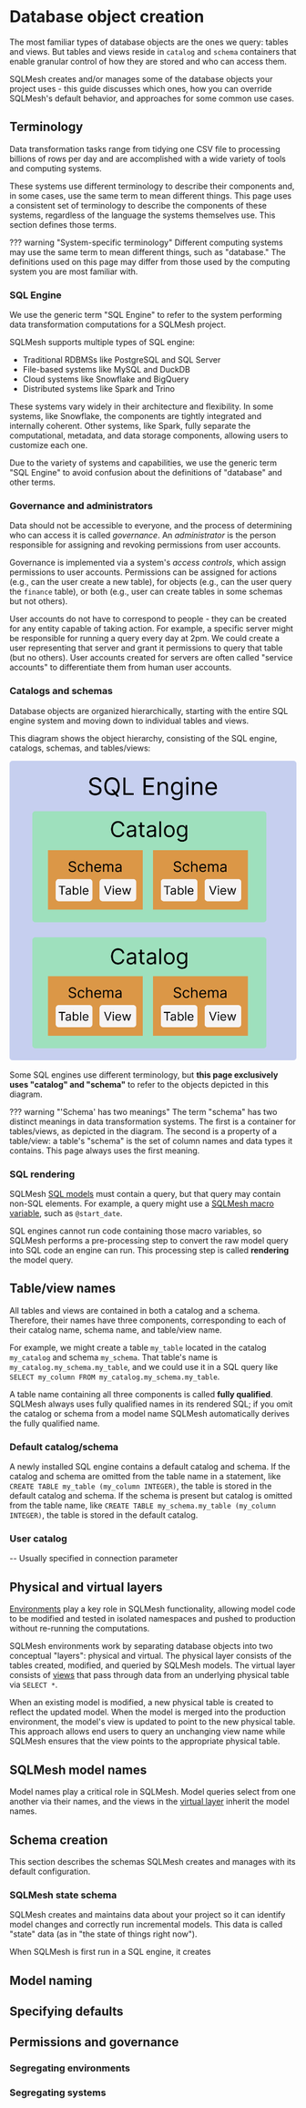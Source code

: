 # Database object creation

The most familiar types of database objects are the ones we query: tables and views. But tables and views reside in `catalog` and `schema` containers that enable granular control of how they are stored and who can access them.

SQLMesh creates and/or manages some of the database objects your project uses - this guide discusses which ones, how you can override SQLMesh's default behavior, and approaches for some common use cases.

## Terminology

Data transformation tasks range from tidying one CSV file to processing billions of rows per day and are accomplished with a wide variety of tools and computing systems.

These systems use different terminology to describe their components and, in some cases, use the same term to mean different things. This page uses a consistent set of terminology to describe the components of these systems, regardless of the language the systems themselves use. This section defines those terms.

??? warning "System-specific terminology"
    Different computing systems may use the same term to mean different things, such as "database." The definitions used on this page may differ from those used by the computing system you are most familiar with.

### SQL Engine

We use the generic term "SQL Engine" to refer to the system performing data transformation computations for a SQLMesh project.

SQLMesh supports multiple types of SQL engine:

- Traditional RDBMSs like PostgreSQL and SQL Server
- File-based systems like MySQL and DuckDB
- Cloud systems like Snowflake and BigQuery
- Distributed systems like Spark and Trino

These systems vary widely in their architecture and flexibility. In some systems, like Snowflake, the components are tightly integrated and internally coherent. Other systems, like Spark, fully separate the computational, metadata, and data storage components, allowing users to customize each one.

Due to the variety of systems and capabilities, we use the generic term "SQL Engine" to avoid confusion about the definitions of "database" and other terms.

### Governance and administrators

Data should not be accessible to everyone, and the process of determining who can access it is called _governance_. An _administrator_ is the person responsible for assigning and revoking permissions from user accounts.

Governance is implemented via a system's _access controls_, which assign permissions to user accounts. Permissions can be assigned for actions (e.g., can the user create a new table), for objects (e.g., can the user query the `finance` table), or both (e.g., user can create tables in some schemas but not others).

User accounts do not have to correspond to people - they can be created for any entity capable of taking action. For example, a specific server might be responsible for running a query every day at 2pm. We could create a user representing that server and grant it permissions to query that table (but no others). User accounts created for servers are often called "service accounts" to differentiate them from human user accounts.

### Catalogs and schemas

Database objects are organized hierarchically, starting with the entire SQL engine system and moving down to individual tables and views.

This diagram shows the object hierarchy, consisting of the SQL engine, catalogs, schemas, and tables/views:

![Database object organization](./schemas/schemas_engine-catalog-schema-table.png)

Some SQL engines use different terminology, but **this page exclusively uses "catalog" and "schema"** to refer to the objects depicted in this diagram.

??? warning "'Schema' has two meanings"
    The term "schema" has two distinct meanings in data transformation systems. The first is a container for tables/views, as depicted in the diagram. The second is a property of a table/view: a table's "schema" is the set of column names and data types it contains. This page always uses the first meaning.

### SQL rendering

SQLMesh [SQL models](../concepts/models/sql_models.md) must contain a query, but that query may contain non-SQL elements. For example, a query might use a [SQLMesh macro variable](../concepts/macros/macro_variables.md#predefined-variables), such as `@start_date`.

SQL engines cannot run code containing those macro variables, so SQLMesh performs a pre-processing step to convert the raw model query into SQL code an engine can run. This processing step is called **rendering** the model query.

## Table/view names

All tables and views are contained in both a catalog and a schema. Therefore, their names have three components, corresponding to each of their catalog name, schema name, and table/view name.

For example, we might create a table `my_table` located in the catalog `my_catalog` and schema `my_schema`. That table's name is `my_catalog.my_schema.my_table`, and we could use it in a SQL query like `SELECT my_column FROM my_catalog.my_schema.my_table`.

A table name containing all three components is called **fully qualified**. SQLMesh always uses fully qualified names in its rendered SQL; if you omit the catalog or schema from a model name SQLMesh automatically derives the fully qualified name.

### Default catalog/schema

A newly installed SQL engine contains a default catalog and schema. If the catalog and schema are omitted from the table name in a statement, like `CREATE TABLE my_table (my_column INTEGER)`, the table is stored in the default catalog and schema. If the schema is present but catalog is omitted from the table name, like `CREATE TABLE my_schema.my_table (my_column INTEGER)`, the table is stored in the default catalog.

### User catalog

-- Usually specified in connection parameter


## Physical and virtual layers

[Environments](../concepts/environments.md) play a key role in SQLMesh functionality, allowing model code to be modified and tested in isolated namespaces and pushed to production without re-running the computations.

SQLMesh environments work by separating database objects into two conceptual "layers": physical and virtual. The physical layer consists of the tables created, modified, and queried by SQLMesh models. The virtual layer consists of [views](https://en.wikipedia.org/wiki/View_(SQL)) that pass through data from an underlying physical table via `SELECT *`.

When an existing model is modified, a new physical table is created to reflect the updated model. When the model is merged into the production environment, the model's view is updated to point to the new physical table. This approach allows end users to query an unchanging view name while SQLMesh ensures that the view points to the appropriate physical table.

## SQLMesh model names

Model names play a critical role in SQLMesh. Model queries select from one another via their names, and the views in the [virtual layer](#physical-and-virtual-layers) inherit the model names.



## Schema creation

This section describes the schemas SQLMesh creates and manages with its default configuration.


### SQLMesh state schema

SQLMesh creates and maintains data about your project so it can identify model changes and correctly run incremental models. This data is called "state" data (as in "the state of things right now").

When SQLMesh is first run in a SQL engine, it creates

## Model naming



## Specifying defaults



## Permissions and governance

### Segregating environments

### Segregating systems